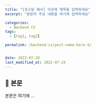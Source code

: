 ```yaml
---
title: "[포스팅 예시] 이곳에 제목을 입력하세요"
excerpt: "본문의 주요 내용을 여기에 입력하세요"

categories:
  - Backend CS
tags:
  - [tag1, tag2]

permalink: /backend-cs/post-name-here-4/


date: 2022-07-20
last_modified_at: 2022-07-24
---
```


## 🦥 본문

본문은 여기에 ...
